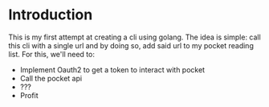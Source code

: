 # Introduction
This is my first attempt at creating a cli using golang. The idea is simple: call this cli with a single url and by doing so, add said url to my pocket reading list. For this, we'll need to:

- Implement Oauth2 to get a token to interact with pocket
- Call the pocket api
- ???
- Profit
